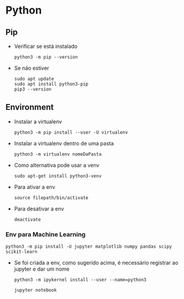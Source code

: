 # Python

## Pip
* Verificar se está instalado

      python3 -m pip --version

* Se não estiver

      sudo apt update
      sudo apt install python3-pip
      pip3 --version

## Environment

* Instalar a virtualenv

      python3 -m pip install --user -U virtualenv

* Instalar a virtualenv dentro de uma pasta

      python3 -m virtualenv nomeDaPasta

* Como alternativa pode usar a venv

      sudo apt-get install python3-venv

* Para ativar a env 

      source filepath/bin/activate

* Para desativar a env

      deactivate
  
### Env para Machine Learning

    python3 -m pip install -U jupyter matplotlib numpy pandas scipy scikit-learn

* Se foi criada a env, como sugerido acima, é necessário registrar ao jupyter e dar um nome

      python3 -m ipykernel install --user --name=python3

      jupyter notebook 
